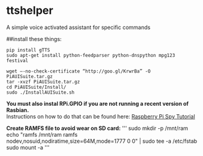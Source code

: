 # ttshelper
A simple voice activated assistant for specific commands

##install these things:
```
pip install gTTS
sudo apt-get install python-feedparser python-dnspython mpg123 festival

wget –-no-check-certificate “http://goo.gl/KrwrBa” -O PiAUISuite.tar.gz
tar -xvzf PiAUISuite.tar.gz
cd PiAUISuite/Install/
sudo ./InstallAUISuite.sh
```

**You must also instal RPi.GPIO if you are not running a recent version of Rasbian.**  
Instructions on how to do that can be found here: [Raspberry Pi Spy Tutorial](http://www.raspberrypi-spy.co.uk/2012/05/install-rpi-gpio-python-library/)

**Create RAMFS file to avoid wear on SD card:**
'''
sudo mkdir -p /mnt/ram
echo "ramfs       /mnt/ram ramfs   nodev,nosuid,nodiratime,size=64M,mode=1777   0 0" | sudo tee -a /etc/fstab 
sudo mount -a
'''

